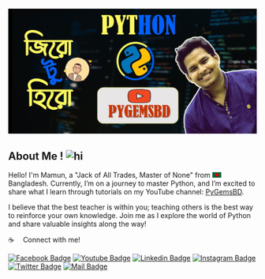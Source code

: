 ![Github Banner](assets/banner1.jpg)

## About Me ! <img src="assets/hello.gif" width="28px" alt="hi">


Hello! 
I'm Mamun, a "Jack of All Trades, Master of None" from <img src="assets/bangladesh.png" width="18"/> Bangladesh. Currently, I’m on a journey to master Python, and I’m excited to share what I learn through tutorials on my YouTube channel: [PyGemsBD](https://youtube.com/pygemsbd).

I believe that the best teacher is within you; teaching others is the best way to reinforce your own knowledge. Join me as I explore the world of Python and share valuable insights along the way!



:coffee: &emsp;Connect with me!

[![Facebook Badge](https://img.shields.io/badge/Facebook-1877F2?style=for-the-badge&logo=facebook&logoColor=white)](https://facebook.com/pygemsbd) 
[![Youtube Badge](https://img.shields.io/badge/YouTube-FF0000?style=for-the-badge&logo=youtube&logoColor=white)](https://youtube.com/@pygemsbd) 
[![Linkedin Badge](https://img.shields.io/badge/LinkedIn-0077B5?style=for-the-badge&logo=linkedin&logoColor=white)](https://www.linkedin.com/in/pygemsbd/) 
[![Instagram Badge](https://img.shields.io/badge/Instagram-E4405F?style=for-the-badge&logo=instagram&logoColor=white)](https://instagram.com/pygemsbd) 
[![Twitter Badge](https://img.shields.io/badge/Twitter-1DA1F2?style=for-the-badge&logo=twitter&logoColor=white)](https://twitter.com/pygemsbd) 
[![Mail Badge](https://img.shields.io/badge/Gmail-D14836?style=for-the-badge&logo=gmail&logoColor=white)](mailto:pygemsbd@gmail.com)

